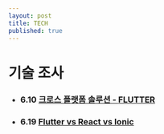 ```yaml
---
layout: post
title: TECH
published: true
---
```


# 기술 조사

* ### 6.10 [크로스 플랫폼 솔루션 - **FLUTTER**](http://ykss.github.io/flutter)
* ### 6.19 [Flutter vs React vs Ionic](http://ykss.github.io/flutter_vs_react)